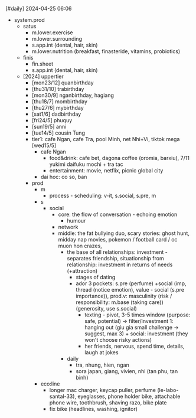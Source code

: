 [#daily]
2024-04-25
06:06

- system.prod
	- satus
		- m.lower.exercise
		- m.lower.surrounding
		- s.app.int (dental, hair, skin)
		- m.lower.nutrition (breakfast, finasteride, vitamins, probiotics)
	- finis
		- fin.sheet
		- s.app.int (dental, hair, skin)
	- [2024] uppertier
		- [mon23/12] quanbirthday
		- [thu31/10] trabirthday
		- [mon30/9] nganbirthday, hagiang
		- [thu18/7] mombirthday
		- [thu27/6] mybirthday
		- [sat1/6] dadbirthday
		- [fri24/5] phuquy
		- [sun19/5] anni
		- [tue14/5] cousin Tung
		- tier1: cafe Ngan, cafe Tra, pool Minh, net Nhi+Vi, tiktok mega [wed15/5]
			- cafe Ngan
				- food&drink: cafe bet, dagona coffee (oromia, barxiu), 7/11 yukimi daifuku mochi + tra tac
				- entertainment: movie, netflix, picnic global city
			- dai hoc: co so, ban
		- prod
			- m
				- process - scheduling: v-it, s.social, s.pre, m
			- s
				- social
					- core: the flow of conversation - echoing emotion
						- humour
					- network
					- middle: the fat bullying duo, scary stories: ghost hunt, midday nap movies, pokemon / football card / oc muon hon crazes, 
						- the base of all relationships: investment - separates friendship, situationship from relationship: investment in returns of needs (+attraction)
							- stages of dating
							- ador 3 pockets: s.pre (perfume) +social (imp, thread (notice emotion), value - social (s.pre importance)), prod.v: masculinity (risk / responsibility: m.base (taking care)) (generosity, use s.social)
								- texting - pivot, 3-5 times window (purpose: safe, potential) -> filter/investment 1: hanging out (giu gia small challenge -> suggest, max 3) + social: investment (they won't choose risky actions)
								- her friends, nervous, spend time, details, laugh at jokes
						- daily
							- tra, nhung, hien, ngan
							- sora japan, giang, vivien, nhi (tan phu, tan binh)
			- eco:line
				- longer mac charger, keycap puller, perfume (le-labo-santal-33), eyeglasses, phone holder bike, attachable phone wire, toothbrush, shaving razo, bike plate
				- fix bike (headlines, washing, ignitor)
